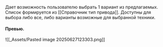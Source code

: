 Дает возможность пользователю выбрать 1 вариант из предлагаемых.
Список формируется из [[Справочник тип привода]].
Доступны для выбора либо все, либо варианты возможные для выбранной техники.
#### Превью.
![[_Assets/Pasted image 20250627123303.png]]